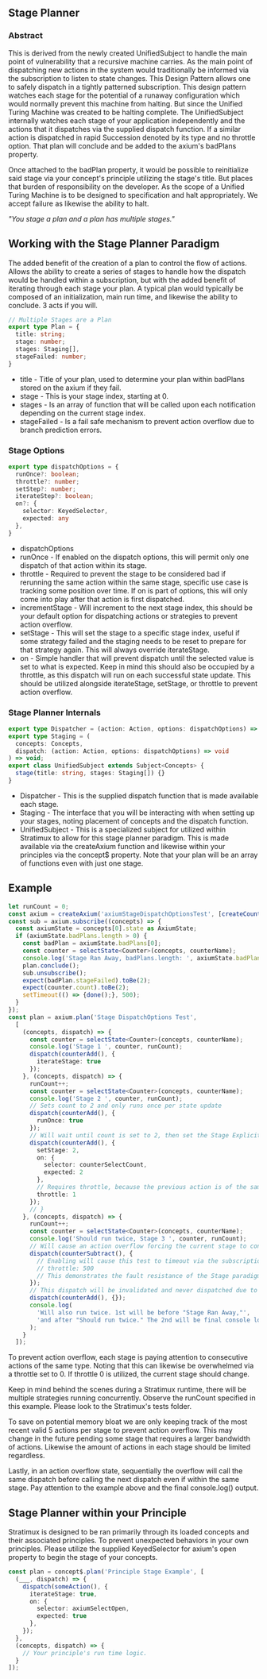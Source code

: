 ## Stage Planner
### Abstract
This is derived from the newly created UnifiedSubject to handle the main point of vulnerability that a recursive machine carries. As the main point of dispatching new actions in the system would traditionally be informed via the subscription to listen to state changes. This Design Pattern allows one to safely dispatch in a tightly patterned subscription. This design pattern watches each stage for the potential of a runaway configuration which would normally prevent this machine from halting. But since the Unified Turing Machine was created to be halting complete. The UnifiedSubject internally watches each stage of your application independently and the actions that it dispatches via the supplied dispatch function. If a similar action is dispatched in rapid Succession denoted by its type and no throttle option. That plan will conclude and be added to the axium's badPlans property.

Once attached to the badPlan property, it would be possible to reinitialize said stage via your concept's principle utilizing the stage's title. But places that burden of responsibility on the developer. As the scope of a Unified Turing Machine is to be designed to specification and halt appropriately. We accept failure as likewise the ability to halt.

*"You stage a plan and a plan has multiple stages."*

## Working with the Stage Planner Paradigm
The added benefit of the creation of a plan to control the flow of actions. Allows the ability to create a series of stages to handle how the dispatch would be handled within a subscription, but with the added benefit of iterating through each stage your plan. A typical plan would typically be composed of an initialization, main run time, and likewise the ability to conclude. 3 acts if you will.
```typescript
// Multiple Stages are a Plan
export type Plan = {
  title: string;
  stage: number;
  stages: Staging[],
  stageFailed: number;
}
```
* title - Title of your plan, used to determine your plan within badPlans stored on the axium if they fail.
* stage - This is your stage index, starting at 0.
* stages - Is an array of function that will be called upon each notification depending on the current stage index.
* stageFailed - Is a fail safe mechanism to prevent action overflow due to branch prediction errors.
### Stage Options
```typescript
export type dispatchOptions = {
  runOnce?: boolean;
  throttle?: number;
  setStep?: number;
  iterateStep?: boolean;
  on?: {
    selector: KeyedSelector,
    expected: any
  },
}

```
* dispatchOptions
* runOnce - If enabled on the dispatch options, this will permit only one dispatch of that action within its stage.
* throttle - Required to prevent the stage to be considered bad if rerunning the same action within the same stage, specific use case is tracking some position over time. If on is part of options, this will only come into play after that action is first dispatched.
* incrementStage - Will increment to the next stage index, this should be your default option for dispatching actions or strategies to prevent action overflow.
* setStage - This will set the stage to a specific stage index, useful if some strategy failed and the staging needs to be reset to prepare for that strategy again. This will always override iterateStage.
* on - Simple handler that will prevent dispatch until the selected value is set to what is expected. Keep in mind this should also be occupied by a throttle, as this dispatch will run on each successful state update. This should be utilized alongside iterateStage, setStage, or throttle to prevent action overflow.
 
### Stage Planner Internals
```typescript
export type Dispatcher = (action: Action, options: dispatchOptions) => void;
export type Staging = (
  concepts: Concepts,
  dispatch: (action: Action, options: dispatchOptions) => void
) => void;
export class UnifiedSubject extends Subject<Concepts> {
  stage(title: string, stages: Staging[]) {}
}
```
* Dispatcher - This is the supplied dispatch function that is made available each stage.
* Staging - The interface that you will be interacting with when setting up your stages, noting placement of concepts and the dispatch function.
* UnifiedSubject - This is a specialized subject for utilized within Stratimux to allow for this stage planner paradigm. This is made available via the createAxium function and likewise within your principles via the concept$ property. Note that your plan will be an array of functions even with just one stage.

## Example
```typescript
let runCount = 0;
const axium = createAxium('axiumStageDispatchOptionsTest', [createCounterConcept()], true);
const sub = axium.subscribe((concepts) => {
  const axiumState = concepts[0].state as AxiumState;
  if (axiumState.badPlans.length > 0) {
    const badPlan = axiumState.badPlans[0];
    const counter = selectState<Counter>(concepts, counterName);
    console.log('Stage Ran Away, badPlans.length: ', axiumState.badPlans.length, 'Count: ', counter.count);
    plan.conclude();
    sub.unsubscribe();
    expect(badPlan.stageFailed).toBe(2);
    expect(counter.count).toBe(2);
    setTimeout(() => {done();}, 500);
  }
});
const plan = axium.plan('Stage DispatchOptions Test',
  [
    (concepts, dispatch) => {
      const counter = selectState<Counter>(concepts, counterName);
      console.log('Stage 1 ', counter, runCount);
      dispatch(counterAdd(), {
        iterateStage: true
      });
    }, (concepts, dispatch) => {
      runCount++;
      const counter = selectState<Counter>(concepts, counterName);
      console.log('Stage 2 ', counter, runCount);
      // Sets count to 2 and only runs once per state update
      dispatch(counterAdd(), {
        runOnce: true
      });
      // Will wait until count is set to 2, then set the Stage Explicitly to the third Step counting from 0.
      dispatch(counterAdd(), {
        setStage: 2,
        on: {
          selector: counterSelectCount,
          expected: 2
        },
        // Requires throttle, because the previous action is of the same type, but runs only once.
        throttle: 1
      });
      // }
    }, (concepts, dispatch) => {
      runCount++;
      const counter = selectState<Counter>(concepts, counterName);
      console.log('Should run twice, Stage 3 ', counter, runCount);
      // Will cause an action overflow forcing the current stage to conclude and add the plan to badPlans
      dispatch(counterSubtract(), {
        // Enabling will cause this test to timeout via the subscription watching for badPlans to never be ran.
        // throttle: 500
        // This demonstrates the fault resistance of the Stage paradigm, despite Stratimux's recursive functionality.
      });
      // This dispatch will be invalidated and never dispatched due to the effect of action overflow of the above.
      dispatch(counterAdd(), {});
      console.log(
        'Will also run twice. 1st will be before "Stage Ran Away,"',
        'and after "Should run twice." The 2nd will be final console log output.'
      );
    }
  ]);
```
To prevent action overflow, each stage is paying attention to consecutive actions of the same type. Noting that this can likewise be overwhelmed via a throttle set to 0. If throttle 0 is utilized, the current stage should change.

Keep in mind behind the scenes during a Stratimux runtime, there will be multiple strategies running concurrently. Observe the runCount specified in this example. Please look to the Stratimux's tests folder.

To save on potential memory bloat we are only keeping track of the most recent valid 5 actions per stage to prevent action overflow. This may change in the future pending some stage that requires a larger bandwidth of actions. Likewise the amount of actions in each stage should be limited regardless.

Lastly, in an action overflow state, sequentially the overflow will call the same dispatch before calling the next dispatch even if within the same stage. Pay attention to the example above and the final console.log() output.

## Stage Planner within your Principle
Stratimux is designed to be ran primarily through its loaded concepts and their associated principles. To prevent unexpected behaviors in your own principles. Please utilize the supplied KeyedSelector for axium's open property to begin the stage of your concepts.
```typescript
const plan = concept$.plan('Principle Stage Example', [
  (___, dispatch) => {
    dispatch(someAction(), {
      iterateStage: true,
      on: {
        selector: axiumSelectOpen,
        expected: true
      },
    });
  },
  (concepts, dispatch) => {
    // Your principle's run time logic.
  }
]);
```

